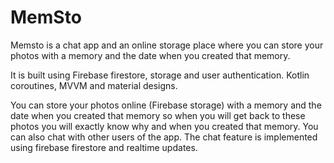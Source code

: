 # MemSto
Memsto is a chat app and an online storage place where you can store your photos with a memory and the date when you created that memory.

It is built using Firebase firestore, storage and user authentication.
Kotlin coroutines, MVVM and material designs.

You can store your photos online (Firebase storage) with a memory and the date when you created that memory so when you will get back to these photos you will exactly know why
and when you created that memory.
You can also chat with other users of the app. The chat feature is implemented using firebase firestore and realtime updates.
